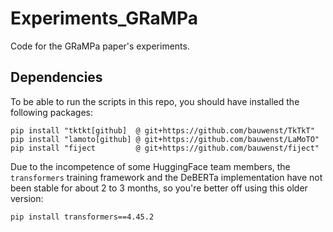 # Experiments_GRaMPa
Code for the GRaMPa paper's experiments.

## Dependencies
To be able to run the scripts in this repo, you should have installed the following packages:
```shell
pip install "tktkt[github]  @ git+https://github.com/bauwenst/TkTkT"
pip install "lamoto[github] @ git+https://github.com/bauwenst/LaMoTO"
pip install "fiject         @ git+https://github.com/bauwenst/fiject"
```
Due to the incompetence of some HuggingFace team members, the `transformers` training framework and the DeBERTa
implementation have not been stable for about 2 to 3 months, so you're better off using this older version:
```
pip install transformers==4.45.2
```